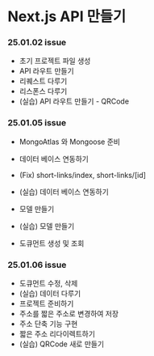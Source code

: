# Next.js API 만들기

### 25.01.02 issue

- 초기 프로젝트 파일 생성
- API 라우트 만들기
- 리퀘스트 다루기
- 리스폰스 다루기
- (실습) API 라우트 만들기 - QRCode

### 25.01.05 issue

- MongoAtlas 와 Mongoose 준비
- 데이터 베이스 연동하기
- (Fix) short-links/index, short-links/[id]
- (실습) 데이터 베이스 연동하기

- 모델 만들기
- (실습) 모델 만들기
- 도큐먼트 생성 및 조회

### 25.01.06 issue

- 도큐먼트 수정, 삭제
- (실습) 데이터 다루기
- 프로젝트 준비하기
- 주소를 짧은 주소로 변경하여 저장
- 주소 단축 기능 구현
- 짧은 주소 리다이렉트하기
- (실습) QRCode 새로 만들기
